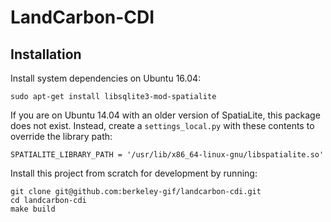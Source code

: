 LandCarbon-CDI
==============

Installation
------------

Install system dependencies on Ubuntu 16.04:

    sudo apt-get install libsqlite3-mod-spatialite

If you are on Ubuntu 14.04 with an older version of SpatiaLite, this package
does not exist. Instead, create a `settings_local.py` with these contents to
override the library path:

    SPATIALITE_LIBRARY_PATH = '/usr/lib/x86_64-linux-gnu/libspatialite.so'

Install this project from scratch for development by running:

    git clone git@github.com:berkeley-gif/landcarbon-cdi.git
    cd landcarbon-cdi
    make build
